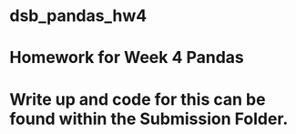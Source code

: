 # dsb_pandas_hw4
# Homework for Week 4 Pandas
# Write up and code for this can be found within the Submission Folder. 
